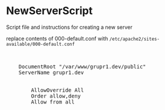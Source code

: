 # NewServerScript
Script file and instructions for creating a new server


replace contents of 000-default.conf with <code>/etc/apache2/sites-available/000-default.conf</code>


<pre>

<VirtualHost *:80>
    DocumentRoot "/var/www/grupr1.dev/public"
    ServerName grupr1.dev

    <Directory "/var/www/grupr1.dev/public">
        AllowOverride All
        Order allow,deny
        Allow from all
    </Directory>
</VirtualHost>

</pre>


